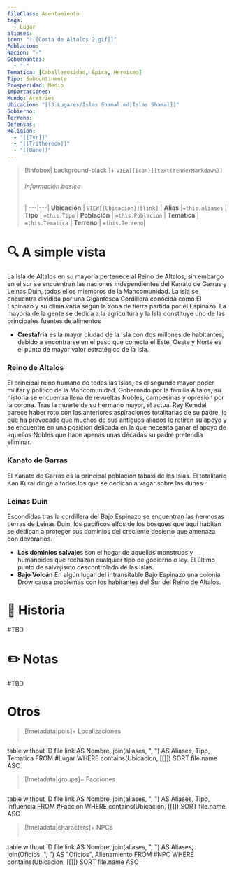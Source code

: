 ```yaml
---
fileClass: Asentamiento
tags:
  - Lugar
aliases: 
icon: "![[Costa de Altalos 2.gif]]"
Poblacion: 
Nacion: "-"
Gobernantes:
  - "-"
Tematica: [Caballerosidad, Épica, Heroismo]
Tipo: Subcontinente
Prosperidad: Medio
Importaciones: 
Mundo: Aretries
Ubicacion: "[[3.Lugares/Islas Shamal.md|Islas Shamal]]"
Gobierno: 
Terreno: 
Defensas: 
Religion:
  - "[[Tyr]]"
  - "[[Trithereon]]"
  - "[[Bane]]"
---
```



> [!infobox| background-black ]+
`VIEW[{icon}][text(renderMarkdown)]`
> ###### Información basica
>  |
> ---|---|
>  **Ubicación** | `VIEW[{Ubicacion}][link]` |
> **Alias** |`=this.aliases` |
> **Tipo** | `=this.Tipo` |
> **Población** | `=this.Poblacion` |
> **Temática** | `=this.Tematica` |
> **Terreno** | `=this.Terreno`|

# 🔍 A simple vista

La Isla de Altalos en su mayoría pertenece al Reino de Altalos, sin embargo en el sur se encuentran las naciones independientes del Kanato de Garras y Leinas Duin, todos ellos miembros de la Mancomunidad. La isla se encuentra dividida por una Gigantesca Cordillera conocida como El Espinazo y su clima varía según la zona de tierra partida por el Espinazo. La mayoría de la gente se dedica a la agricultura y la Isla constituye uno de las principales fuentes de alimentos

- **Crestafria** es la mayor ciudad de la Isla con dos millones de habitantes, debido a encontrarse en el paso que conecta el Este, Oeste y Norte es el punto de mayor valor estratégico de la Isla.

### Reino de Altalos

El principal reino humano de todas las Islas, es el segundo mayor poder militar y político de la Mancomunidad. Gobernado por la familia Altalos, su historia se encuentra llena de revueltas Nobles, campesinas y opresión por la corona. Tras la muerte de su hermano mayor, el actual Rey Kemdal parece haber roto con las anteriores aspiraciones totalitarias de su padre, lo que ha provocado que muchos de sus antiguos aliados le retiren su apoyo y se encuentre en una posición delicada en la que necesita ganar el apoyo de aquellos Nobles que hace apenas unas décadas su padre pretendía eliminar.

### Kanato de Garras

El Kanato de Garras es la principal población tabaxi de las Islas. El totalitario Kan Kurai dirige a todos los que se dedican a vagar sobre las dunas.

### Leinas Duin

Escondidas tras la cordillera del Bajo Espinazo se encuentran las hermosas tierras de Leinas Duin, los pacíficos elfos de los bosques que aquí habitan se dedican a proteger sus dominios del creciente desierto que amenaza con devorarlos.

- **Los dominios salvaje**s son el hogar de aquellos monstruos y humanoides que rechazan cualquier tipo de gobierno o ley. El último punto de salvajismo descontrolado de las Islas.
- **Bajo Volcán** En algún lugar del intransitable Bajo Espinazo una colonia Drow causa problemas con los habitantes del Sur del Reino de Altalos.

# 📜 Historia

#TBD

# ✏️ Notas

#TBD

# Otros



> [!metadata|pois]+ Localizaciones
> ```dataview
table without ID file.link AS Nombre, join(aliases, ", ") AS Aliases, Tipo, Tematica
FROM #Lugar
WHERE  contains(Ubicacion, [[]])
SORT file.name ASC

> [!metadata|groups]+ Facciones
> ```dataview
table without ID file.link AS Nombre, join(aliases, ", ") AS Aliases, Tipo, Influencia
FROM #Faccion
WHERE  contains(Ubicacion, [[]])
SORT file.name ASC

> [!metadata|characters]+ NPCs
> ```dataview
table without ID file.link AS Nombre, join(aliases, ", ") AS Aliases, join(Oficios, ", ") AS "Oficios", Alienamiento
FROM #NPC
WHERE  contains(Ubicacion, [[]])
SORT file.name ASC